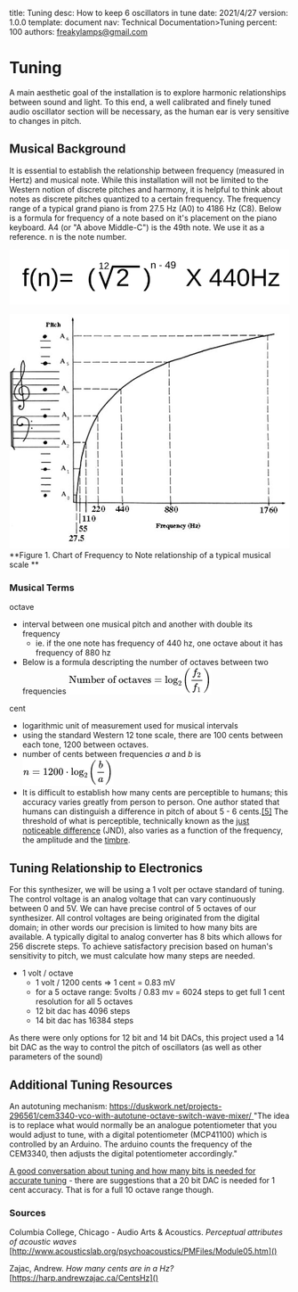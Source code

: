 title:      Tuning
desc:       How to keep 6 oscillators in tune
date:       2021/4/27
version:    1.0.0
template:   document
nav:        Technical Documentation>Tuning
percent:    100
authors:    freakylamps@gmail.com


# Tuning

A main aesthetic goal of the installation is to explore harmonic relationships between sound and light. To this end, a well calibrated and finely tuned audio oscillator section will be necessary, as the human ear is very sensitive to changes in pitch.  

## Musical Background
It is essential to establish the relationship between frequency (measured in Hertz) and musical note. While this installation will not be limited to the Western notion of discrete pitches and harmony, it is helpful to think about notes as discrete pitches quantized to a certain frequency.  The  frequency range of a typical grand piano is from 27.5 Hz (A0) to 4186 Hz (C8).  Below is a formula for frequency of a note based on it's placement on the piano keyboard. A4 (or "A above Middle-C") is the 49th note. We use it as a reference. n is the note number. 

![](media/Pasted%20image%2020210303232621.png)


![](media/Pasted%20image%2020210303222657.png)
**Figure 1. Chart of Frequency to Note relationship of a typical musical scale **

### Musical Terms 

octave 
 
- interval between one musical pitch and another with double its frequency 
	- ie. if the one note has frequency of 440 hz, one octave about it has frequency of 880 hz
- Below is a formula descripting the number of octaves between two frequencies
 ![](media/Pasted%20image%2020210303221509.png)

cent   

- logarithmic unit of measurement used for musical intervals
- using the standard Western 12 tone scale, there are 100 cents between  each tone, 1200 between octaves. 
- number of cents between frequencies *a* and *b* is ![](media/Pasted%20image%2020210303221738.png)
- It is difficult to establish how many cents are perceptible to humans; this accuracy varies greatly from person to person. One author stated that humans can distinguish a difference in pitch of about 5 - 6 cents.[\[5\]](https://en.wikipedia.org/wiki/Cent_(music)#cite_note-5) The threshold of what is perceptible, technically known as the [just noticeable difference](https://en.wikipedia.org/wiki/Just_noticeable_difference "Just noticeable difference") (JND), also varies as a function of the frequency, the amplitude and the [timbre](https://en.wikipedia.org/wiki/Timbre "Timbre").


## Tuning Relationship to Electronics
For this synthesizer, we will be using a 1 volt per octave standard of tuning. The control voltage is an analog voltage that can vary continuously between 0 and 5V. We can have precise control of 5 octaves of our synthesizer. All control voltages are being originated from the digital domain; in other words our precision is limited to how many bits are available. A typically digital to analog converter has 8 bits which allows for 256 discrete steps.  To achieve satisfactory precision based on human's sensitivity to pitch, we must calculate how many steps are needed. 

- 1 volt / octave
	- 1 volt / 1200 cents =>  1 cent = 0.83 mV 
	-  for a 5 octave range:  5volts / 0.83 mv = 6024 steps to get full 1 cent resolution for all 5 octaves
	- 12 bit dac has 4096 steps
	- 14 bit dac has 16384 steps

As there were only options for 12 bit and 14 bit DACs, this project used a 14 bit DAC as the way to control the pitch of oscillators (as well as other parameters of the sound)



## Additional Tuning Resources 
An autotuning mechanism:  [https://duskwork.net/projects-296561/cem3340-vco-with-autotune-octave-switch-wave-mixer/ ]()
"The idea is to replace what would normally be an analogue potentiometer that you would adjust to tune, with a digital potentiometer (MCP41100) which is controlled by an Arduino. The arduino counts the frequency of the CEM3340, then adjusts the digital potentiometer accordingly."

[A good conversation about tuning and how many bits is needed for accurate tuning](https://www.muffwiggler.com/forum/viewtopic.php?t=183486) - there are suggestions that a 20 bit DAC is needed for 1 cent accuracy. That is for a full 10 octave range though.  

### Sources
Columbia College, Chicago - Audio Arts & Acoustics. *Perceptual attributes of acoustic waves* [http://www.acousticslab.org/psychoacoustics/PMFiles/Module05.htm]()

Zajac, Andrew. *How many cents are in a Hz?* [https://harp.andrewzajac.ca/CentsHz]()
